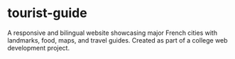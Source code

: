# tourist-guide
A responsive and bilingual website showcasing major French cities with landmarks, food, maps, and travel guides. Created as part of a college web development project.
